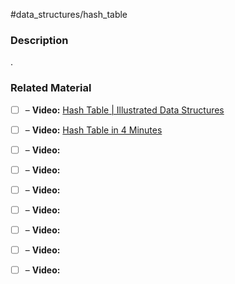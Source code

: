 #data_structures/hash_table

### Description

.
### Related Material

- [ ] – **Video:** [Hash Table | Illustrated Data Structures](https://www.youtube.com/watch?v=jalSiaIi8j4)
- [ ] – **Video:** [Hash Table in 4 Minutes](https://youtu.be/knV86FlSXJ8)
- [ ] – **Video:** 
- [ ] – **Video:** 
- [ ] – **Video:** 
- [ ] – **Video:** 
- [ ] – **Video:** 

- [ ] – **Video:** 
- [ ] – **Video:** 